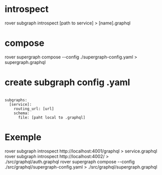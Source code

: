 # introspect

rover subgraph introspect [path to service] > [name].graphql

# compose

rover supergraph compose --config ./supergraph-config.yaml > supergraph.graphql

# create subgraph config .yaml

<code>
subgraphs:
  [service]:
    routing_url: [url]
    schema:
      file: [paht local to .graphql]
</code>

# Exemple

rover subgraph introspect http://localhost:4001/graphql > service.graphql
rover subgraph introspect http://localhost:4002/ > ./src/graphql/auth.graphql
rover supergraph compose --config ./src/graphql/supergraph-config.yaml > ./src/graphql/supergraph.graphql
